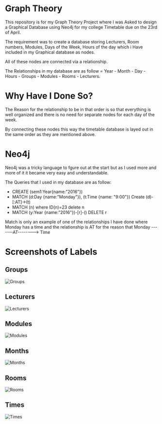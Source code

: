 # Graph Theory      

This repository is for my Graph Theory Project where I was Asked to design a Graphical Database using Neo4j for my college Timetable due on 
the 23rd of April.

The requirement was to create  a database storing Lecturers, Room numbers, Modules, Days of the Week, Hours of the day which i Have included
in my Graphical database as nodes.

All of these nodes are connected via a relationship.

The Relationships in my database are as follow = Year - Month - Day - Hours - Groups - Modules - Rooms - Lecturers.

# Why Have I Done So?      

The Reason for the relationship to be in that order is so that everything is well organized and there is no need for separate nodes for each
day of the week.

By connecting these nodes this way the timetable database is layed out in the same order as they are mentioned above.

# Neo4j
Neo4j was a tricky language to fgure out at the start but as I used more and more of it it became very easy and understandable.

The Queries that I used in my database are as follow:

* CREATE (sem1:Year{name:"2016"})
* MATCH (d:Day {name:"Monday"}), (t:Time {name: "9:00"})
  Create (d)-[:AT]->(t)
* MATCH (n) where ID(n)=23 delete n
* MATCH (y:Year {name:"2016"})-[r]-()
  DELETE r
  
Match is only an example of one of the relationships I have done where Monday has a time and the relationship is AT for the reason that 
Monday -------AT--------> Time

# Screenshots of Labels
## Groups
![Groups](https://cloud.githubusercontent.com/assets/15819582/25318030/bb6283ac-287d-11e7-8200-d569bd12516a.png)

## Lecturers
![Lecturers](https://cloud.githubusercontent.com/assets/15819582/25318031/bb7ae0c8-287d-11e7-8bd6-fc72a0e0e277.png)

## Modules
![Modules](https://cloud.githubusercontent.com/assets/15819582/25318032/bb920a46-287d-11e7-8b90-5dcf8d5dd8f7.png)

## Months
![Months](https://cloud.githubusercontent.com/assets/15819582/25318033/bb921f40-287d-11e7-8894-e46f9131611b.png)

## Rooms
![Rooms](https://cloud.githubusercontent.com/assets/15819582/25318035/bb92e9fc-287d-11e7-9574-b9eb2d9079fa.png)

## Times
![Times](https://cloud.githubusercontent.com/assets/15819582/25318034/bb929dd0-287d-11e7-8523-dda3c1d2565b.png)




